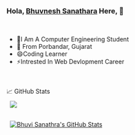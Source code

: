 ### Hola, <a href="https://www.instagram.com/_bhuvi_sanathra_/" target="_blank">Bhuvnesh Sanathara</a> Here, 👋
<br>

- 👯I Am A Computer Engineering Student
- 💬 From Porbandar, Gujarat
- 😄Coding Learner
- ⚡Intrested In Web Devlopment Career

<br>

📈 GitHub Stats
<br>
<a href="https://github.com/bhuvisanathra">
  <img align="center" style="margin:0.5rem" src="https://github-readme-stats.vercel.app/api/top-langs/?username=namanthanki&hide=html,css&title_color=6c9ff4&text_color=35aea1&icon_color=be90f2&bg_color=1b1a26" />
</a>

<a href="https://github.com/bhuvisanathra">
  <img align="center" style="margin:0.5rem" src="https://github-readme-stats.vercel.app/api?username=bhuvisanathra&show_icons=true&theme=tokyonight&line_height=27&count_private=true" alt="Bhuvi Sanathra's GitHub Stats" />
</a>






